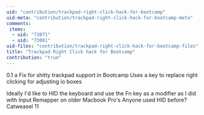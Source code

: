 ```yaml
---
uid: "contribution/trackpad-right-click-hack-for-bootcamp"
uid-meta: "contribution/trackpad-right-click-hack-for-bootcamp-meta"
comments: 
 items: 
  - uid: "73071"
  - uid: "73081"
uid-files: "contribution/trackpad-right-click-hack-for-bootcamp-files"
title: "Trackpad Right Click hack for Bootcamp"
contribution: "true"
---
```


0.1 a Fix for shitty trackpad support in Bootcamp
Uses a key to replace right clicking for adjusting io boxes

Ideally I'd like to HID the keyboard and use the Fn key as a modifier as I did with Input Remapper on older Macbook Pro's
Anyone used HID before?
Catweasel 11